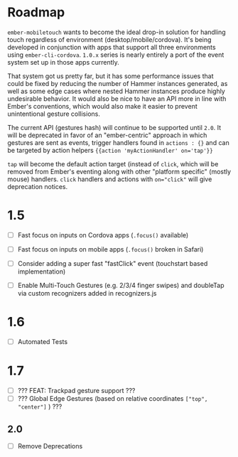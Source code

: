 # Roadmap

`ember-mobiletouch` wants to become the ideal drop-in solution for handling touch regardless
of environment (desktop/mobile/cordova).  It's being developed in conjunction with apps that
support all three environments using `ember-cli-cordova`.  `1.0.x` series is nearly entirely
a port of the event system set up in those apps currently.

That system got us pretty far, but it has some performance issues that could be fixed by reducing
the number of Hammer instances generated, as well as some edge cases where nested Hammer instances
produce highly undesirable behavior.  It would also be nice to have an API more in line with 
Ember's conventions, which would also make it easier to prevent unintentional gesture collisions.

The current API (gestures hash) will continue to be supported until `2.0`.  It will be deprecated
in favor of an "ember-centric" approach in which gestures are sent as events, trigger handlers
found in `actions : {}` and can be targeted by action helpers `{{action 'myActionHandler' on='tap'}}`

`tap` will become the default action target (instead of `click`, which will be removed from Ember's
eventing along with other "platform specific" (mostly mouse) handlers.  `click` handlers and actions
with `on="click"` will give deprecation notices.



# 1.5

- [ ] Fast focus on inputs on Cordova apps (`.focus()` available)
- [ ] Fast focus on inputs on mobile apps (`.focus()` broken in Safari)

- [ ] Consider adding a super fast "fastClick" event (touchstart based implementation)

- [ ] Enable Multi-Touch Gestures (e.g. 2/3/4 finger swipes) and doubleTap via custom recognizers added in recognizers.js


# 1.6
- [ ] Automated Tests

# 1.7
- [ ] ??? FEAT: Trackpad gesture support ???
- [ ] ??? Global Edge Gestures (based on relative coordinates `["top", "center"]` ) ???

## 2.0
- [ ] Remove Deprecations
